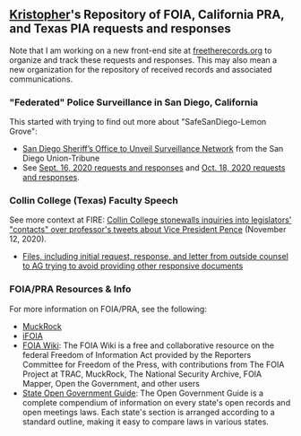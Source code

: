 ## [Kristopher](https://krisnelson.org)'s Repository of FOIA, California PRA, and Texas PIA requests and responses
Note that I am working on a new front-end site at [freetherecords.org](https://freetherecords.org) to organize and track these requests and responses. This may also mean a new organization for the repository of received records and associated communications. 

### "Federated" Police Surveillance in San Diego, California
This started with trying to find out more about "SafeSanDiego-Lemon Grove":
* [San Diego Sheriff’s Office to Unveil Surveillance Network](https://github.com/krisnelson/FOIA/blob/main/San%20Diego%20County%20Sheriff/SafeSanDiego-Lemon%20Grove/San%20Diego%20Sheriffs%20Office%20to%20Unveil%20Surveillance%20Network.pdf) from the San Diego Union-Tribune
* See [Sept. 16, 2020 requests and responses](https://github.com/krisnelson/FOIA/tree/main/CA/San%20Diego%20County%20Sheriff/2020-09-16) and [Oct. 18, 2020 requests and responses](https://github.com/krisnelson/FOIA/tree/main/CA/San%20Diego%20County%20Sheriff/2020-10-18).

### Collin College (Texas) Faculty Speech
See more context at FIRE: [Collin College stonewalls inquiries into legislators' "contacts" over professor's tweets about Vice President Pence](https://www.thefire.org/collin-college-stonewalls-inquiries-into-legislators-contacts-over-professors-tweets-about-vice-president-pence/) (November 12, 2020).
* [Files, including initial request, response, and letter from outside counsel to AG trying to avoid providing other responsive documents](https://github.com/krisnelson/FOIA/tree/main/TX/Collin%20College)

### FOIA/PRA Resources & Info
For more information on FOIA/PRA, see the following:
* [MuckRock](https://www.muckrock.com/)
* [iFOIA](https://www.ifoia.org/)
* [FOIA Wiki](https://www.ifoia.org/foia.wiki): The FOIA Wiki is a free and collaborative resource on the federal Freedom of Information Act provided by the Reporters Committee for Freedom of the Press, with contributions from The FOIA Project at TRAC, MuckRock, The National Security Archive, FOIA Mapper, Open the Government, and other users
* [State Open Government Guide](http://www.rcfp.org/open-government-guide): The Open Government Guide is a complete compendium of information on every state's open records and open meetings laws. Each state's section is arranged according to a standard outline, making it easy to compare laws in various states.
